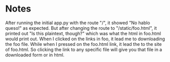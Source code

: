 # Notes

After running the initial app.py with the route "/", it showed "No hablo queso!" as expected. 
But after changing the route to "/static/foo.html", it printed out "Is this plaintext, though?" which was what the html in foo.html would print out. 
When I clicked on the links in foo, it lead me to downloading the foo file. While when I pressed on the foo.html link, it lead the to the site of foo.html. 
So clicking the link to any specific file will give you that file in a downloaded form or in html.